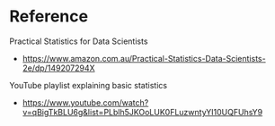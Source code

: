 # Reference

Practical Statistics for Data Scientists
  - https://www.amazon.com.au/Practical-Statistics-Data-Scientists-2e/dp/149207294X

YouTube playlist explaining basic statistics
- https://www.youtube.com/watch?v=qBigTkBLU6g&list=PLblh5JKOoLUK0FLuzwntyYI10UQFUhsY9
